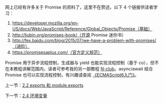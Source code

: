 网上已经有许多关于 Promise 的资料了，这里不在赘述。以下 4 个链接供读者学习：

1. https://developer.mozilla.org/en-US/docs/Web/JavaScript/Reference/Global_Objects/Promise（基础）
2. http://liubin.org/promises-book/（开源 Promise 迷你书）
3. http://fex.baidu.com/blog/2015/07/we-have-a-problem-with-promises/（进阶）
4. https://promisesaplus.com/（官方定义规范）

Promise 用于异步流程控制，生成器与 yield 也能实现流程控制（基于 co），但不在本教程讲解范围内，读者可参考我的另一部教程 [N-club](https://github.com/nswbmw/N-club)。async/await 结合 Promise 也可以实现流程控制，有兴趣请查阅 [《ECMAScript6入门》](http://es6.ruanyifeng.com/#docs/async#async函数)。

上一节：[2.2 exports 和 module.exports](https://github.com/nswbmw/N-blog/blob/master/book/2.2%20exports%20%E5%92%8C%20module.exports.md)

下一节：[2.4 环境变量](https://github.com/nswbmw/N-blog/blob/master/book/2.4%20%E7%8E%AF%E5%A2%83%E5%8F%98%E9%87%8F.md)